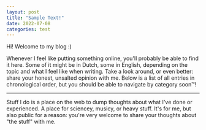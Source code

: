 ```yaml
---
layout: post
title: "Sample Text!"
date: 2022-07-08
categories: test
---
```


Hi! Welcome to my blog :)

Whenever I feel like putting something online, you'll probably be able to find it here. Some of it might be in Dutch, some in English, depending on the topic and what I feel like when writing. Take a look around, or even better: share your honest, unsalted opinion with me. Below is a list of all entries in chronological order, but you should be able to navigate by category soon&trade;! 

___

Stuff I do is a place on the web to dump thoughts about what I've done or experienced. A place for sciencey, musicy, or heavy stuff. It's for me, but also public for a reason: you're very welcome to share your thoughts about "the stuff" with me.